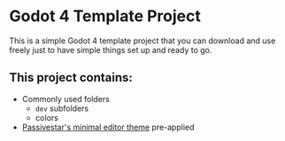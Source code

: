 # Godot 4 Template Project

This is a simple Godot 4 template project that you can download and use freely just to have simple things set up and ready to go.

## This project contains:
- Commonly used folders
  - `dev` subfolders
  - colors
- [Passivestar's minimal editor theme](https://github.com/passivestar/godot-minimal-theme?tab=MIT-1-ov-file) pre-applied
